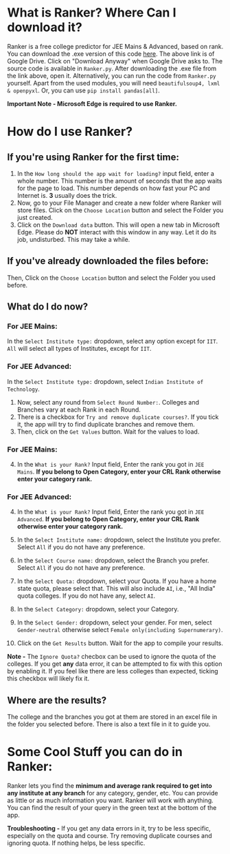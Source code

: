 # What is Ranker? Where Can I download it?
Ranker is a free college predictor for JEE Mains & Advanced, based on rank.
You can download the .exe version of this code [here](link).
The above link is of Google Drive. Click on "Download Anyway" when Google Drive asks to. The source code is available in `Ranker.py`.
After downloading the .exe file from the link above, open it. Alternatively, you can run the code from `Ranker.py` yourself. Apart from the used modules, you will need `beautifulsoup4, lxml & openpyxl`. Or, you can use `pip install pandas[all]`.

**Important Note - Microsoft Edge is required to use Ranker.**

# How do I use Ranker?

## If you're using Ranker for the first time:
1) In the `How long should the app wait for loading?` input field, enter a whole number. This number is the amount of seconds that the app waits for the page to load. This number depends on how fast your PC and Internet is. **3** usually does the trick.
2) Now, go to your File Manager and create a new folder where Ranker will store files. Click on the `Choose Location` button and select the Folder you just created.
3) Click on the `Download data` button. This will open a new tab in Microsoft Edge. Please do **NOT** interact with this window in any way. Let it do its job, undisturbed. This may take a while.

## If you've already downloaded the files before:
Then, Click on the `Choose Location` button and select the Folder you used before.

## What do I do now?
### For JEE Mains:
In the `Select Institute type:` dropdown, select any option except for `IIT`. `All` will select all types of Institutes, except for `IIT`.
### For JEE Advanced:
In the `Select Institute type:` dropdown, select `Indian Institute of Technology`.

1) Now, select any round from `Select Round Number:`. Colleges and Branches vary at each Rank in each Round.
2) There is a checkbox for `Try and remove duplicate courses?`. If you tick it, the app will try to find duplicate branches and remove them.
3) Then, click on the `Get Values` button. Wait for the values to load.
 
### For JEE Mains:
4) In the `What is your Rank?` Input field, Enter the rank you got in `JEE Mains`. **If you belong to Open Category, enter your CRL Rank otherwise enter your category rank.**
### For JEE Advanced:
4) In the `What is your Rank?` Input field, Enter the rank you got in `JEE Advanced`. **If you belong to Open Category, enter your CRL Rank otherwise enter your category rank.**
 
5) In the `Select Institute name:` dropdown, select the Institute you prefer. Select `All` if you do not have any preference.
6) In the `Select Course name:` dropdown, select the Branch you prefer. Select `All` if you do not have any preference.
7) In the `Select Quota:` dropdown, select your Quota. If you have a home state quota, please select that. This will also include `AI`, i.e., "All India" quota colleges. If you do not have any, select `AI`.
8) In the `Select Category:` dropdown, select your Category.
9) In the `Select Gender:` dropdown, select your gender. For men, select `Gender-neutral` otherwise select `Female only(including Supernumerary)`.
10) Click on the `Get Results` button. Wait for the app to compile your results.

**Note -** The `Ignore Quota?` checbox can be used to ignore the quota of the colleges. If you get **any** data error, it can be attempted to fix with this option by enabling it. If you feel like there are less colleges than expected, ticking this checkbox will likely fix it.

## Where are the results?
The college and the branches you got at them are stored in an excel file in the folder you selected before. There is also a text file in it to guide you.

# Some Cool Stuff you can do in Ranker:
Ranker lets you find the **minimum and average rank required to get into any institute at any branch** for any category, gender, etc.
You can provide as little or as much information you want. Ranker will work with anything.
You can find the result of your query in the green text at the bottom of the app.

**Troubleshooting -** If you get any data errors in it, try to be less specific, especially on the quota and course. Try removing duplicate courses and ignoring quota. If nothing helps, be less specific.
